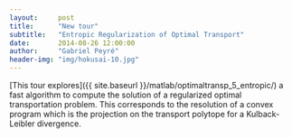 ```yaml
---
layout:     post
title:      "New tour"
subtitle:   "Entropic Regularization of Optimal Transport"
date:       2014-08-26 12:00:00
author:     "Gabriel Peyré"
header-img: "img/hokusai-10.jpg"
---
```


[This tour explores]({{ site.baseurl }}/matlab/optimaltransp_5_entropic/) a fast algorithm to compute the solution of a regularized optimal transportation problem. This corresponds to the resolution of a convex program which is the projection on the transport polytope for a Kulback-Leibler divergence.
